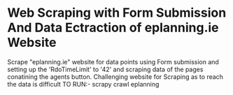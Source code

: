 # Web Scraping with Form Submission And Data Ectraction of eplanning.ie Website
Scrape "eplanning.ie" website for data points using Form submission and setting up the 'RdoTimeLimit' to '42' and scraping data of the pages conatining the agents button.
Challenging website for Scraping as to reach the data is difficult
TO RUN:- scrapy crawl eplanning
